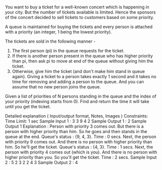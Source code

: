 You want to buy a ticket for a well-known concert which is happening in your city. But the number of tickets available is limited. Hence the sponsors of the concert decided to sell tickets to customers based on some priority.

A queue is maintained for buying the tickets and every person is attached with a priority (an integer, 1 being the lowest priority).

The tickets are sold in the following manner -

1. The first person (pi) in the queue requests for the ticket.
2. If there is another person present in the queue who has higher priority than pi, then ask pi to move at end of the queue without giving him the ticket.
3. Otherwise, give him the ticket (and don't make him stand in queue again).
Giving a ticket to a person takes exactly 1 second and it takes no time for removing and adding a person to the queue. And you can assume that no new person joins the queue.

Given a list of priorities of N persons standing in the queue and the index of your priority (indexing starts from 0). Find and return the time it will take until you get the ticket.

Detailed explanation ( Input/output format, Notes, Images )
Constraints:
Time Limit: 1 sec
Sample Input 1 :
3
3 9 4
2
Sample Output 1 :
2
Sample Output 1 Explanation :
Person with priority 3 comes out. But there is a person with higher priority than him. So he goes and then stands in the queue at the end. Queue's status :  {9, 4, 3}. Time : 0 secs.
Next, the person with priority 9 comes out. And there is no person with higher priority than him. So he'll get the ticket. Queue's status :  {4, 3}. Time : 1 secs.
Next, the person with priority 4 comes out (which is you). And there is no person with higher priority than you. So you'll get the ticket. Time : 2 secs.
Sample Input 2 :
5
2 3 2 2 4
3
Sample Output 2 :
4


